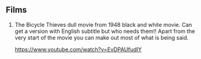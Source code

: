 ## Films

1.  The Bicycle Thieves dull movie from 1948 black and white movie. Can get a version with English subtitle but who needs them!! Apart from the very start of the movie you can make out most of what is being said.

    https://www.youtube.com/watch?v=EvDPAUfudIY
